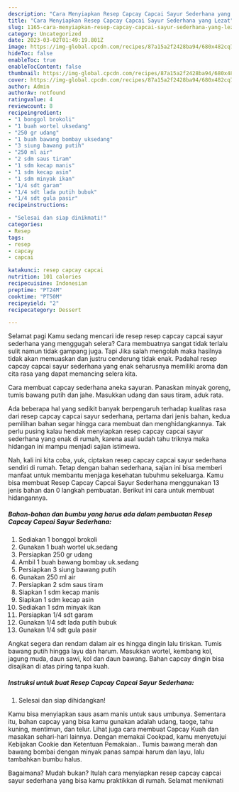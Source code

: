 ```yaml
---
description: "Cara Menyiapkan Resep Capcay Capcai Sayur Sederhana yang Lezat"
title: "Cara Menyiapkan Resep Capcay Capcai Sayur Sederhana yang Lezat"
slug: 1165-cara-menyiapkan-resep-capcay-capcai-sayur-sederhana-yang-lezat
category: Uncategorized
date: 2023-03-02T01:49:19.801Z
image: https://img-global.cpcdn.com/recipes/87a15a2f2428ba94/680x482cq70/resep-capcay-capcai-sayur-sederhana-foto-resep-utama.jpg
hideToc: false
enableToc: true
enableTocContent: false
thumbnail: https://img-global.cpcdn.com/recipes/87a15a2f2428ba94/680x482cq70/resep-capcay-capcai-sayur-sederhana-foto-resep-utama.jpg
cover: https://img-global.cpcdn.com/recipes/87a15a2f2428ba94/680x482cq70/resep-capcay-capcai-sayur-sederhana-foto-resep-utama.jpg
author: Admin
authorAv: notfound
ratingvalue: 4
reviewcount: 8
recipeingredient:
- "1 bonggol brokoli"
- "1 buah wortel uksedang"
- "250 gr udang"
- "1 buah bawang bombay uksedang"
- "3 siung bawang putih"
- "250 ml air"
- "2 sdm saus tiram"
- "1 sdm kecap manis"
- "1 sdm kecap asin"
- "1 sdm minyak ikan"
- "1/4 sdt garam"
- "1/4 sdt lada putih bubuk"
- "1/4 sdt gula pasir"
recipeinstructions:

- "Selesai dan siap dinikmati!"
categories:
- Resep
tags:
- resep
- capcay
- capcai

katakunci: resep capcay capcai 
nutrition: 101 calories
recipecuisine: Indonesian
preptime: "PT24M"
cooktime: "PT50M"
recipeyield: "2"
recipecategory: Dessert

---
```



Selamat pagi Kamu sedang mencari ide resep resep capcay capcai sayur sederhana yang menggugah selera? Cara membuatnya sangat tidak terlalu sulit namun tidak gampang juga. Tapi Jika salah mengolah maka hasilnya tidak akan memuaskan dan justru cenderung tidak enak. Padahal resep capcay capcai sayur sederhana yang enak seharusnya memiliki aroma dan cita rasa yang dapat memancing selera kita.


Cara membuat capcay sederhana aneka sayuran. Panaskan minyak goreng, tumis bawang putih dan jahe. Masukkan udang dan saus tiram, aduk rata.

Ada beberapa hal yang sedikit banyak berpengaruh terhadap kualitas rasa dari resep capcay capcai sayur sederhana, pertama dari jenis bahan, kedua pemilihan bahan segar hingga cara membuat dan menghidangkannya. Tak perlu pusing kalau hendak menyiapkan resep capcay capcai sayur sederhana yang enak di rumah, karena asal sudah tahu triknya maka hidangan ini mampu menjadi sajian istimewa.


Nah, kali ini kita coba, yuk, ciptakan resep capcay capcai sayur sederhana sendiri di rumah. Tetap dengan bahan sederhana, sajian ini bisa memberi manfaat untuk membantu menjaga kesehatan tubuhmu sekeluarga. Kamu bisa membuat Resep Capcay Capcai Sayur Sederhana menggunakan 13 jenis bahan dan 0 langkah pembuatan. Berikut ini cara untuk membuat hidangannya.

<!--inarticleads1-->

##### Bahan-bahan dan bumbu yang harus ada dalam pembuatan Resep Capcay Capcai Sayur Sederhana:

1. Sediakan 1 bonggol brokoli
1. Gunakan 1 buah wortel uk.sedang
1. Persiapkan 250 gr udang
1. Ambil 1 buah bawang bombay uk.sedang
1. Persiapkan 3 siung bawang putih
1. Gunakan 250 ml air
1. Persiapkan 2 sdm saus tiram
1. Siapkan 1 sdm kecap manis
1. Siapkan 1 sdm kecap asin
1. Sediakan 1 sdm minyak ikan
1. Persiapkan 1/4 sdt garam
1. Gunakan 1/4 sdt lada putih bubuk
1. Gunakan 1/4 sdt gula pasir


Angkat segera dan rendam dalam air es hingga dingin lalu tiriskan. Tumis bawang putih hingga layu dan harum. Masukkan wortel, kembang kol, jagung muda, daun sawi, kol dan daun bawang. Bahan capcay dingin bisa disajikan di atas piring tanpa kuah. 

<!--inarticleads2-->

##### Instruksi untuk buat Resep Capcay Capcai Sayur Sederhana:


1. Selesai dan siap dihidangkan!

Kamu bisa menyiapkan saus asam manis untuk saus umbunya. Sementara itu, bahan capcay yang bisa kamu gunakan adalah udang, taoge, tahu kuning, mentimun, dan telur. Lihat juga cara membuat Capcay Kuah dan masakan sehari-hari lainnya. Dengan memakai Cookpad, kamu menyetujui Kebijakan Cookie dan Ketentuan Pemakaian.. Tumis bawang merah dan bawang bombai dengan minyak panas sampai harum dan layu, lalu tambahkan bumbu halus. 

Bagaimana? Mudah bukan? Itulah cara menyiapkan resep capcay capcai sayur sederhana yang bisa kamu praktikkan di rumah. Selamat menikmati
